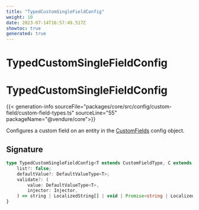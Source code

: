```yaml
---
title: "TypedCustomSingleFieldConfig"
weight: 10
date: 2023-07-14T16:57:49.517Z
showtoc: true
generated: true
---
```

<!-- This file was generated from the Vendure source. Do not modify. Instead, re-run the "docs:build" script -->

# TypedCustomSingleFieldConfig
<div class="symbol">


# TypedCustomSingleFieldConfig

{{< generation-info sourceFile="packages/core/src/config/custom-field/custom-field-types.ts" sourceLine="55" packageName="@vendure/core">}}

Configures a custom field on an entity in the <a href='/typescript-api/custom-fields/#customfields'>CustomFields</a> config object.

## Signature

```TypeScript
type TypedCustomSingleFieldConfig<T extends CustomFieldType, C extends CustomField> = BaseTypedCustomFieldConfig<T, C> & {
    list?: false;
    defaultValue?: DefaultValueType<T>;
    validate?: (
        value: DefaultValueType<T>,
        injector: Injector,
    ) => string | LocalizedString[] | void | Promise<string | LocalizedString[] | void>;
}
```
</div>
